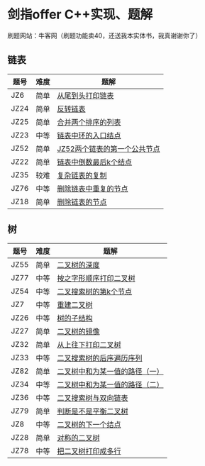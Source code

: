 # 剑指offer C++实现、题解

刷题网站：牛客网（刷题功能卖40，还送我本实体书，我真谢谢你了）

## 链表


|题号|难度|题解|
| ---- | ---- | ----|
| JZ6      | <front color='Green'>简单</front> | [从尾到头打印链表](http://baixiao.club/2025/08/16/%E4%BB%8E%E5%A4%B4%E5%88%B0%E5%B0%BE%E6%89%93%E5%8D%B0%E9%93%BE%E8%A1%A8/) |
| JZ24 | <front color=Green>简单<front> | [反转链表](http://baixiao.club/2025/08/16/%E5%8F%8D%E8%BD%AC%E9%93%BE%E8%A1%A8/) |
| JZ25 | <front color=Green>简单<front> | [合并两个排序的列表](http://baixiao.club/2025/08/16/%E5%90%88%E5%B9%B6%E4%B8%A4%E4%B8%AA%E6%8E%92%E5%BA%8F%E7%9A%84%E5%88%97%E8%A1%A8/) |
| JZ23 | <front color=Yellow>中等<front> | [链表中环的入口结点](https://baixiao.club/2025/08/17/JZ23%E9%93%BE%E8%A1%A8%E4%B8%AD%E7%8E%AF%E7%9A%84%E5%85%A5%E5%8F%A3%E7%BB%93%E7%82%B9/) |
| JZ52 | <front color=Green>简单<front>  | [JZ52两个链表的第一个公共节点](https://baixiao.club/2025/08/17/JZ52%E4%B8%A4%E4%B8%AA%E9%93%BE%E8%A1%A8%E7%9A%84%E7%AC%AC%E4%B8%80%E4%B8%AA%E5%85%AC%E5%85%B1%E8%8A%82%E7%82%B9/) |
| JZ22 | <front color=Green>简单<front> | [链表中倒数最后k个结点](./JZ22_链表中倒数最后k个结点.md) |
| JZ35 | <front color=Green>较难<front> | [复杂链表的复制](./JZ35_复杂链表的复制.md)               |
| JZ76 | <front color=Green>中等<front> | [删除链表中重复的节点](./JZ76_删除链表中重复的结点.md)   |
| JZ18 | <front color=Green>简单<front> | [删除链表的节点](./JZ18_删除链表的节点.md) |

## 树

| 题号 | 难度                            | 题解                                                         |
| ---- | ------------------------------- | ------------------------------------------------------------ |
| JZ55 | <front color=Green>简单<front>  | [二叉树的深度](./JZ55_二叉树的深度.md)                       |
| JZ77 | <front color=Yellow>中等<front> | [按之字形顺序打印二叉树](./JZ77_按之字形顺序打印二叉树.md)   |
| JZ54 | <front color=Yellow>中等<front> | [二叉搜索树的第k个节点](./JZ54_二叉搜索树的第k个节点.md)     |
| JZ7  | <front color=Yellow>中等<front> | [重建二叉树](./JZ7_重建二叉树.md)                            |
| JZ26 | <front color=Yellow>中等<front> | [树的子结构](./JZ26_树的子结构.md)                           |
| JZ27 | <front color=Green>简单<front>  | [二叉树的镜像](./JZ27_二叉树的镜像.md)                       |
| JZ32 | <front color=Green>简单<front>  | [从上往下打印二叉树](./JZ32_从上往下打印二叉树)              |
| JZ33 | <front color=Yellow>中等<front> | [二叉搜索树的后序遍历序列](./JZ33_二叉搜索树的后序遍历序列.md) |
| JZ82 | <front color=Green>简单<front>  | [二叉树中和为某一值的路径（一）](./JZ82_二叉树中和为某一值的路径（一）.md) |
| JZ34 | <front color=Yellow>中等<front> | [二叉树中和为某一值的路径（二）](./JZ34_二叉树中和为某一值的路径（二）.md) |
| JZ36 | <front color=yellow>中等<front> | [二叉搜索树与双向链表](./JZ36_二叉搜索树与双向链表.md)       |
| JZ79 | <front color=Green>简单<front>  | [判断是不是平衡二叉树](./JZ79_判断是不是平衡二叉树.md)       |
| JZ8  | <front color=yellow>中等<front> | [二叉树的下一个结点](./JZ8_二叉树的下一个结点.md)            |
| JZ28 | <front color=Green>简单<front>  | [对称的二叉树](./对称的二叉树.md)                            |
| JZ78 | <front color=Yellow>中等<front> | [把二叉树打印成多行](./JZ78_把二叉树打印成多行.md)           |

